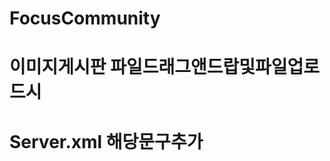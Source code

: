 # FocusCommunity
# 이미지게시판 파일드래그앤드랍및파일업로드시 
# Server.xml <Context docBase="C:\LCJ\upload" path="/img/"/> 해당문구추가
